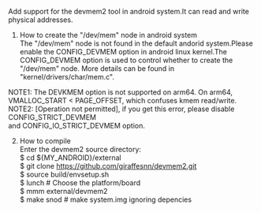 Add support for the devmem2 tool in android system.It can read and write
physical addresses.

1. How to create the "/dev/mem" node in android system  
The "/dev/mem" node is not found in the default andorid system.Please enable the
CONFIG_DEVMEM option in android linux kernel.The CONFIG_DEVMEM option is used to
control whether to create the "/dev/mem" node. More details can be found in
"kernel/drivers/char/mem.c".
  
NOTE1: The DEVKMEM option is not supported on arm64. On arm64, VMALLOC_START <
PAGE_OFFSET, which confuses kmem read/write.  
NOTE2: [Operation not permitted], if you get this error, please disable CONFIG_STRICT_DEVMEM   
and CONFIG_IO_STRICT_DEVMEM option.  

2. How to compile  
Enter the devmem2 source directory:  
$ cd ${MY_ANDROID}/external  
$ git clone https://github.com/giraffesnn/devmem2.git  
$ source build/envsetup.sh  
$ lunch # Choose the platform/board  
$ mmm external/devmem2  
$ make snod # make system.img ignoring depencies  
